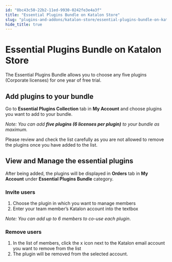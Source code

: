 ```yaml
---
id: "8bc43c50-22b2-11ed-9930-0242fe3e4a3f"
title: "Essential Plugins Bundle on Katalon Store"
slug: "plugins-and-addons/katalon-store/essential-plugins-bundle-on-katalon-store"
hide_title: true
---
```


# <a id="id" class="anchor_top_offset"/><a id="ariaid-title1" class="anchor_top_offset"/>Essential Plugins Bundle on <span xmlns="http://www.w3.org/1999/xhtml" className="ph">Katalon Store</span> 

<p xmlns="http://www.w3.org/1999/xhtml" className="p">The Essential Plugins Bundle allows you to choose any five   plugins (Corporate licenses) for one year of free trial.</p> 
    

## <a id="id_1" class="anchor_top_offset"/>Add plugins to your bundle

    
      
<p xmlns="http://www.w3.org/1999/xhtml" className="p">Go to <strong className="ph b">Essential Plugins Collection</strong> tab in   <strong className="ph b">My Account</strong> and choose plugins you want to add to   your bundle.</p> 
      
<p xmlns="http://www.w3.org/1999/xhtml" className="p">   <em className="ph i">Note: You can add <strong className="ph b">five plugins (6 licenses per       plugin)</strong> to your bundle as maximum.</em> </p> 
      
<p xmlns="http://www.w3.org/1999/xhtml" className="p">Please review and check the list carefully as you are not   allowed to remove the plugins once you have added to the list.</p> 
    
  
    

## <a id="id_2" class="anchor_top_offset"/>View and Manage the essential plugins

    
      
<p xmlns="http://www.w3.org/1999/xhtml" className="p">After being added, the plugins will be displayed in   <strong className="ph b">Orders</strong> tab in <strong className="ph b">My Account</strong> under   <strong className="ph b">Essential Plugins Bundle</strong> category.</p> 
    
          
      

### <a id="id_3" class="anchor_top_offset"/>Invite users

      
        
<ol xmlns="http://www.w3.org/1999/xhtml" className="ol">   <li className="li">Choose the plugin in which you want to manage members</li>   <li className="li">Enter your team member’s Katalon account into the     textbox</li> </ol> 
        
<p xmlns="http://www.w3.org/1999/xhtml" className="p">   <em className="ph i">Note: You can add up to 6 members to co-use each     plugin</em>.</p> 
      
    
      

### <a id="id_4" class="anchor_top_offset"/>Remove users

      
        
<ol xmlns="http://www.w3.org/1999/xhtml" className="ol">   <li className="li">In the list of members, click the x icon next to the Katalon     email account you want to remove from the list</li>   <li className="li">The plugin will be removed from the selected account.</li> </ol> 
      
    
